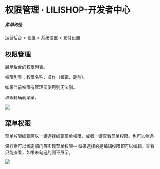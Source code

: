 # 权限管理 · LILISHOP-开发者中心
##### 菜单路径[](#菜单路径)

运营后台 > 设置 > 系统设置 > 支付设置

权限管理[](#权限管理)
-------------

展示后台的权限列表。

权限列表：权限名称、操作（编辑、删除）。

如果当前权限有管理员使用则无法删。

权限精确到菜单。

![](https://docs.pickmall.cn/help/images/%E8%A7%92%E8%89%B2%E6%9D%83%E9%99%90.png)

菜单权限[](#菜单权限)
-------------

菜单权限编辑可以一键选择编辑菜单权限，或者一键查看菜单权限。也可以单选。

保存后可以绑定部门等实现菜单权限-- 如果选择的是编辑权限即可以编辑，查看只能查看，如果未勾选的则不展示。

![](https://docs.pickmall.cn/help/images/%E9%80%89%E6%8B%A9%E6%9D%83%E9%99%90.png)